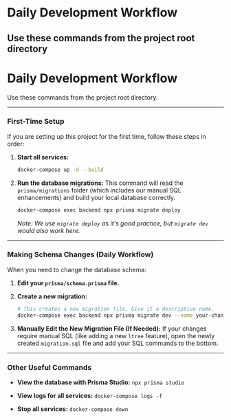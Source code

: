 # Daily Development Workflow

## Use these commands from the project root directory
# Daily Development Workflow

Use these commands from the project root directory.

---

### First-Time Setup

If you are setting up this project for the first time, follow these steps in order:

1.  **Start all services:**
    ```bash
    docker-compose up -d --build
    ```

2.  **Run the database migrations:**
    This command will read the `prisma/migrations` folder (which includes our manual SQL enhancements) and build your local database correctly.
    ```bash
    docker-compose exec backend npx prisma migrate deploy
    ```
    *Note: We use `migrate deploy` as it's good practice, but `migrate dev` would also work here.*

---

### Making Schema Changes (Daily Workflow)

When you need to change the database schema:

1.  **Edit your `prisma/schema.prisma` file.**

2.  **Create a new migration:**
    ```bash
    # This creates a new migration file. Give it a descriptive name.
    docker-compose exec backend npx prisma migrate dev --name your-change-description
    ```

3.  **Manually Edit the New Migration File (If Needed):**
    If your changes require manual SQL (like adding a new `ltree` feature), open the newly created `migration.sql` file and add your SQL commands to the bottom.

---

### Other Useful Commands

*   **View the database with Prisma Studio:**
    `npx prisma studio`

*   **View logs for all services:**
    `docker-compose logs -f`

*   **Stop all services:**
    `docker-compose down`

